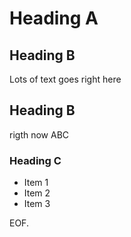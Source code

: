 Heading A
=========

## Heading B
Lots of text
goes right here

## Heading B
rigth now
ABC

### Heading C
* Item 1
* Item 2
* Item 3

EOF.